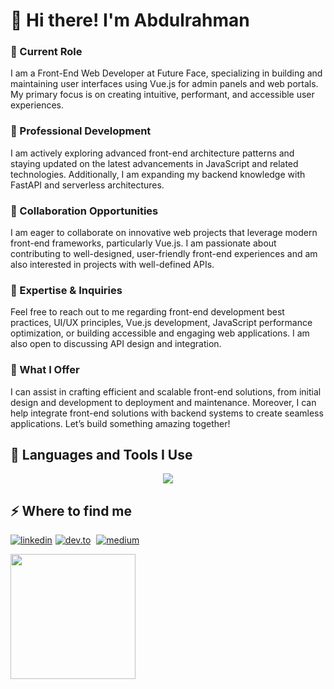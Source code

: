 
<h1>👋 Hi there! I'm Abdulrahman</h1>

<h3>🔭 Current Role</h3>

I am a Front-End Web Developer at Future Face, specializing in building and maintaining user interfaces using Vue.js for admin panels and web portals. My primary focus is on creating intuitive, performant, and accessible user experiences.

<h3>🌱 Professional Development</h3>

I am actively exploring advanced front-end architecture patterns and staying updated on the latest advancements in JavaScript and related technologies. Additionally, I am expanding my backend knowledge with FastAPI and serverless architectures.

<h3>👯 Collaboration Opportunities</h3>

I am eager to collaborate on innovative web projects that leverage modern front-end frameworks, particularly Vue.js. I am passionate about contributing to well-designed, user-friendly front-end experiences and am also interested in projects with well-defined APIs.

<h3>💬 Expertise & Inquiries</h3>

Feel free to reach out to me regarding front-end development best practices, UI/UX principles, Vue.js development, JavaScript performance optimization, or building accessible and engaging web applications. I am also open to discussing API design and integration.

<h3>🤖 What I Offer</h3>

I can assist in crafting efficient and scalable front-end solutions, from initial design and development to deployment and maintenance. Moreover, I can help integrate front-end solutions with backend systems to create seamless applications. Let’s build something amazing together!

<h2>🚀 Languages and Tools I Use</h2>
<p align="center">
  <a href="https://skillicons.dev">
    <img src="https://skillicons.dev/icons?i=html,css,sass,js,ts,tailwind,bootstrap,gulp,pug,webpack,babel,vite,react,vue,pinia,vuetify,firebase,nodejs,express,py,fastapi,mongodb,postman,git,github,figma,codepen,vscode,azure" />
  </a>
</p>
<h2>⚡️ Where to find me</h2>
<p><a target="_blank" href="https://linkedin.com/in/abdulrahman-mashaal" style="display: inline-block;"><img src="https://img.shields.io/badge/linkedin-logo?style=for-the-badge&logo=linkedin&logoColor=white&color=%230a77b6" alt="linkedin" /></a><a target="_blank" href="https://dev.to/abdulrahman-mashaal" style="display: inline-block;margin-left:5px;"><img src="https://img.shields.io/badge/dev-to?style=for-the-badge&logo=dev-to&logoColor=white&color=black" alt="dev.to" /></a>
<a target="_blank" href="https://medium.com/@mashaal.dev" style="display: inline-block;margin-left:5px;"><img src="https://img.shields.io/badge/medium-logo?style=for-the-badge&logo=medium&logoColor=white&color=black" alt="medium" /></a></p>
<a href="https://github.com/anuraghazra/convoychat">
  <img height=200 align="center" src="https://github-readme-stats.vercel.app/api/top-langs?Abdulrahman-Mashaal=anuraghazra&layout=compact&langs_count=8&card_width=320" />
</a>
